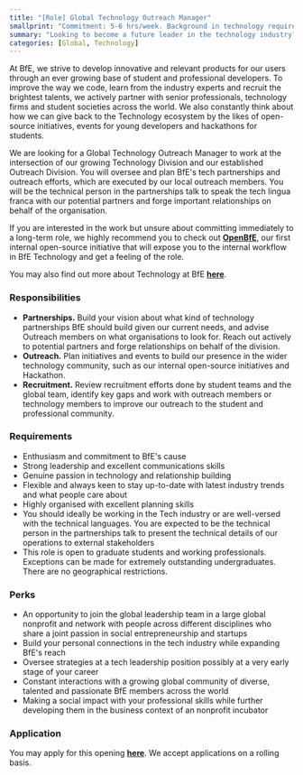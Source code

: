 ```yaml
---
title: "[Role] Global Technology Outreach Manager"
smallprint: "Commitment: 5-6 hrs/week. Background in technology required."
summary: "Looking to become a future leader in the technology industry? Build partnerships with tech firms and organisations across the world while contributing to a good cause. Challenge yourself with building a sustainable model to manage a growing base of developers." # this will be visible on platforms like LinkedIn when sharing
categories: [Global, Technology]
---
```


At BfE, we strive to develop innovative and relevant products for our users through an ever growing base of student and professional developers. To improve the way we code,  learn from the industry experts and recruit the brightest talents, we actively partner with senior professionals, technology firms and student societies across the world. We also constantly think about how we can give back to the Technology ecosystem by the likes of open-source initiatives, events for young developers and hackathons for students. 

We are looking for a Global Technology Outreach Manager to work at the intersection of our growing Technology Division and our established Outreach Division. You will oversee and plan BfE's tech partnerships and outreach efforts, which are executed by our local outreach members. You will be the technical person in the partnerships talk to speak the tech lingua franca with our potential partners and forge important relationships on behalf of the organisation.

If you are interested in the work but unsure about committing immediately to a long-term role, we highly recommend you to check out [**OpenBfE**](), our first internal open-source initiative that will expose you to the internal workflow in BfE Technology and get a feeling of the role.

You may also find out more about Technology at BfE [**here**](https://tech.bridgesforenterprise.com).

### Responsibilities
- **Partnerships.** Build your vision about what kind of technology partnerships BfE should build given our current needs, and advise Outreach members on what organisations to look for. Reach out actively to potential partners and forge relationships on behalf of the division.
- **Outreach.** Plan initiatives and events to build our presence in the wider technology community, such as our internal open-source initiatives and Hackathon. 
- **Recruitment.** Review recruitment efforts done by student teams and the global team, identify key gaps and work with outreach members or technology members to improve our outreach to the student and professional community. 
### Requirements
- Enthusiasm and commitment to BfE's cause
- Strong leadership and excellent communications skills
- Genuine passion in technology and relationship building
- Flexible and always keen to stay up-to-date with latest industry trends and what people care about
- Highly organised with excellent planning skills
- You should ideally be working in the Tech industry or are well-versed with the technical languages. You are expected to be the technical person in the partnerships talk to present the technical details of our operations to external stakeholders
- This role is open to graduate students and working professionals. Exceptions can be made for extremely outstanding undergraduates. There are no geographical restrictions.

### Perks
- An opportunity to join the global leadership team in a large global nonprofit and network with people across different disciplines who share a joint passion in social entrepreneurship and startups
- Build your personal connections in the tech industry while expanding BfE's reach
- Oversee strategies at a tech leadership position possibly at a very early stage of your career
- Constant interactions with a growing global community of diverse, talented and passionate BfE members across the world
- Making a social impact with your professional skills while further developing them in the business context of an nonprofit incubator

### Application
You may apply for this opening [**here**](https://forms.gle/tbBKj6TAAX1G2Y93A). We accept applications on a rolling basis.
